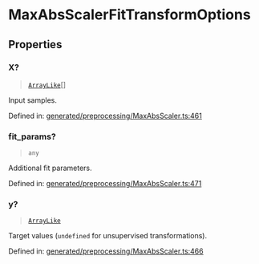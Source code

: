 # MaxAbsScalerFitTransformOptions

## Properties

### X?

> [`ArrayLike`](../types/ArrayLike.md)[]

Input samples.

Defined in:  [generated/preprocessing/MaxAbsScaler.ts:461](https://github.com/transitive-bullshit/scikit-learn-ts/blob/b59c1ff/packages/sklearn/src/generated/preprocessing/MaxAbsScaler.ts#L461)

### fit\_params?

> `any`

Additional fit parameters.

Defined in:  [generated/preprocessing/MaxAbsScaler.ts:471](https://github.com/transitive-bullshit/scikit-learn-ts/blob/b59c1ff/packages/sklearn/src/generated/preprocessing/MaxAbsScaler.ts#L471)

### y?

> [`ArrayLike`](../types/ArrayLike.md)

Target values (`undefined` for unsupervised transformations).

Defined in:  [generated/preprocessing/MaxAbsScaler.ts:466](https://github.com/transitive-bullshit/scikit-learn-ts/blob/b59c1ff/packages/sklearn/src/generated/preprocessing/MaxAbsScaler.ts#L466)
